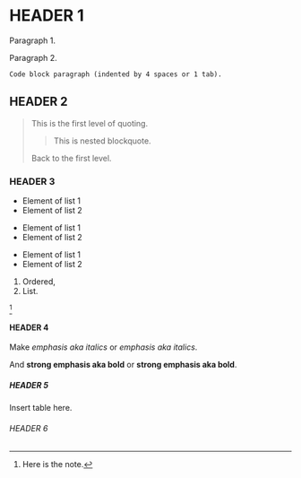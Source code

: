 # HEADER 1

Paragraph 1.

Paragraph 2.

    Code block paragraph (indented by 4 spaces or 1 tab).

## HEADER 2

> This is the first level of quoting.
>
> > This is nested blockquote.
>
> Back to the first level.

### HEADER 3

* Element of list 1
* Element of list 2

+ Element of list 1
+ Element of list 2

- Element of list 1
- Element of list 2

1. Ordered,
2. List.

[^note]

[^note]: Here is the note.

#### HEADER 4

Make *emphasis aka italics* or _emphasis aka italics_.

And **strong emphasis aka bold** or __strong emphasis aka bold__.

##### HEADER 5

Insert table here.

###### HEADER 6
